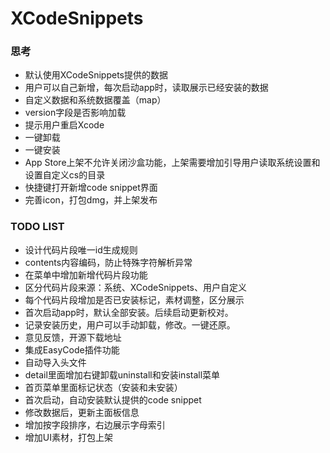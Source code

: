 # XCodeSnippets


### 思考
* 默认使用XCodeSnippets提供的数据
* 用户可以自己新增，每次启动app时，读取展示已经安装的数据
* 自定义数据和系统数据覆盖（map）
* version字段是否影响加载
* 提示用户重启Xcode
* 一键卸载
* 一键安装
* App Store上架不允许关闭沙盒功能，上架需要增加引导用户读取系统设置和设置自定义cs的目录
* 快捷键打开新增code snippet界面
* 完善icon，打包dmg，并上架发布

### TODO LIST
* 设计代码片段唯一id生成规则
* contents内容编码，防止特殊字符解析异常
* 在菜单中增加新增代码片段功能
* 区分代码片段来源：系统、XCodeSnippets、用户自定义
* 每个代码片段增加是否已安装标记，素材调整，区分展示
* 首次启动app时，默认全部安装。后续启动更新校对。
* 记录安装历史，用户可以手动卸载，修改。一键还原。
* 意见反馈，开源下载地址
* 集成EasyCode插件功能
* 自动导入头文件
* detail里面增加右键卸载uninstall和安装install菜单
* 首页菜单里面标记状态（安装和未安装）
* 首次启动，自动安装默认提供的code snippet
* 修改数据后，更新主面板信息
* 增加按字段排序，右边展示字母索引
* 增加UI素材，打包上架
